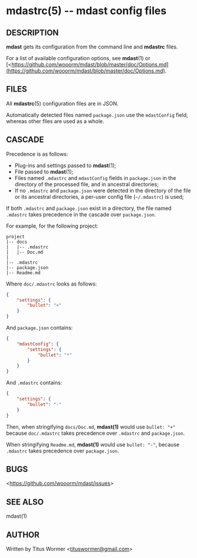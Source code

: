 # mdastrc(5) -- mdast config files

## DESCRIPTION

**mdast** gets its configuration from the command line and **mdastrc** files.

For a list of available configuration options, see **mdast**(1) or
[<https://github.com/wooorm/mdast/blob/master/doc/Options.md](<https://github.com/wooorm/mdast/blob/master/doc/Options.md)>.

## FILES

All **mdastrc**(5) configuration files are in JSON.

Automatically detected files named `package.json` use the
`mdastConfig` field, whereas other files are used as a
whole.

## CASCADE

Precedence is as follows:

*   Plug-ins and settings passed to **mdast**(1);
*   File passed to **mdast**(1);
*   Files named `.mdastrc` and `mdastConfig` fields in
    `package.json` in the directory of the processed file,
    and in ancestral directories;
*   If no `.mdastrc` and `package.json` were detected in
    the directory of the file or its ancestral directories,
    a per-user config file (`~/.mdastrc`) is used;

If both `.mdastrc` and `package.json` exist in a directory,
the file named `.mdastrc` takes precedence in the cascade
over `package.json`.

For example, for the following project:

```text
project
|-- docs
|   |-- .mdastrc
|   |-- Doc.md
|
|-- .mdastrc
|-- package.json
|-- Readme.md
```

Where `doc/.mdastrc` looks as follows:

```json
{
    "settings": {
        "bullet": "+"
    }
}
```

And `package.json` contains:

```json
{
    "mdastConfig": {
        "settings": {
            "bullet": "*"
        }
    }
}
```

And `.mdastrc` contains:

```json
{
    "settings": {
        "bullet": "-"
    }
}
```

Then, when stringifying `docs/Doc.md`, **mdast(1)** would use
`bullet: "+"` because `doc/.mdastrc` takes precedence over
`.mdastrc` and `package.json`.

When stringifying `Readme.md`, **mdast(1)** would use
`bullet: "-"`, because `.mdastrc` takes precedence over
`package.json`.

## BUGS

<<https://github.com/wooorm/mdast/issues>>

## SEE ALSO

mdast(1)

## AUTHOR

Written by Titus Wormer <<tituswormer@gmail.com>>
